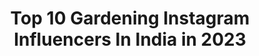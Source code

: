 ---
title: Top 10 Gardening Instagram Influencers In India in 2023
description: >-
  Find top gardening Instagram influencers in India in 2023. Most popular hashtags: #gardening #nature #instagood #instadaily.
platform: Instagram
hits: 80
text_top: Analyze the best Instagram profiles on inBeat.
text_bottom: Our search engine holds 80 Instagram influencers like this in India for you to contact.
profiles:
  - username: "bbhiral"
    fullname: >-
      Hiral Bhatia
    bio: >-
      Hair Artist| Treks, Travel n Adventure @barefeet_topknot Treehugger | Artist | Botany and Gardening | Dogmom |Mumbai jubin@viniyardfilms.com
    location: "India"
    followers: 50959
    engagement: 145
    commentsToLikes: 0.018850
    id: ck5hfc7wrwsx10i11vi0v5wn4
    verified: false
    hashtags: "#texture, #kiaraadvani, #macramewallhanging, #hiralbhatia"
  - username: "mrscookbook"
    fullname: >-
      AnitaDas | Indian Food Blogger
    bio: >-
      Sharing New Recipes! 📸@ninatrieslife ❤️ Food • Gardening • Travel Mother - Entrepreneur - HomeChef 📍Kolkata 🇮🇳
    location: "India"
    followers: 16303
    engagement: 722
    commentsToLikes: 0.054999
    id: ck8t85qmrj7fg0j78mzuddnt5
    verified: false
    hashtags: "#gharkakhana, #luchi, #whatsonmyplate, #f52grams"
  - username: "avian.elixir"
    fullname: >-
      Namita Keskar🕊
    bio: >-
      “Nature never goes out of style” Nature Enthusiast✨Birder✨Wildlife Photography DM me for image prints MOD @raw_gardening_ @raw_community_member
    location: "India"
    followers: 13078
    engagement: 824
    commentsToLikes: 0.044475
    id: ck1375n4a9wrw0i19j6qv4fzb
    verified: false
    hashtags: "#animallovers, #natgeocreative, #world, #wildanimals"
  - username: "designdecoranddisha"
    fullname: >-
      Disha Mishra Dubey
    bio: >-
      #HousetoHome #YouTuber #DecorBlogger #DIY #ContentCreator #HomeDecor #Gardening #HomeMakeover #BudgetDecorating #Art #Craft #CreativeTribe New Video👇
    location: "India"
    followers: 50200
    engagement: 182
    commentsToLikes: 0.030219
    id: ck8t3pabj3z5l0j78ahmk8x6g
    verified: false
    hashtags: "#indianblogger, #bamboobasket, #indiandecor, #housetohome"
  - username: "sakshi______kapoor"
    fullname: >-
      🌸SAKSHI KAPOOR🌸
    bio: >-
      ™️ Call me Sakshi🐢🐰 🌸Wish me on 12 April 🌸 💜#PUNJABAN ❤️ ❣️#Bhopali ❣️ 💖#nutanite 💖 💎#Instagramer 💎 🕉️#Shiv bhakht🕉️
    location: "India"
    followers: 6016
    engagement: 968
    commentsToLikes: 0.086325
    id: ck8tdmkj73xts0j78jnbcduk5
    verified: false
    hashtags: "#followforfollowback, #likeforlikeback, #tiktok, #gardening"
  - username: "katerina_winterova_official"
    fullname: >-
      Kateřina Winterová
    bio: >-
      ⁣#zezahradyprimonatalir⁣ www.culinabotanica.cz 📝⁣⁣⁣🌱👩🏻‍🍳❤️⁣ ⁣ Nové diáře na rok 2021 jsou již v prodeji 📘📖👇🏻
    location: "India"
    followers: 37946
    engagement: 339
    commentsToLikes: 0.024479
    id: ck6u2tabntt3u0j715olksaep
    verified: false
    hashtags: "#winterova, #herbar8, #zezahradyprimonatalir, #seeding"
  - username: "nakashiwoods"
    fullname: >-
      Nakashiwoods
    bio: >-
      Wooden furniture 🪑 Dm for paid promotions.
    location: "India"
    followers: 33276
    engagement: 346
    commentsToLikes: 0.037289
    id: ck9whrqemz6qh0j78n83bswdz
    verified: false
    hashtags: "#photographylovers, #world, #photographygearb, #ntekeralam"
  - username: "chandnis_diy_decor"
    fullname: >-
      Chandni's DIY Decor
    bio: >-
      Youtuber 📷 @chandnis_diy_decor More than 300k DIY lovers on YouTube 💟💟 Latest video link 👇
    location: "India"
    followers: 27456
    engagement: 483
    commentsToLikes: 0.021558
    id: ck9woto9u6k8z0j78fm924arf
    verified: false
    hashtags: "#wallplanter, #recyclingideas, #linkinbio, #indianbalcony"
  - username: "raimazaheer"
    fullname: >-
      R A I M A™ | influencer🤙
    bio: >-
      ◆Bumblebee🐝 ●06-04-96🎂 ●Arien♈ ●Proud carmelite🏰 ●Quilonite ●Actor ●Anchor ●Model • #raimazaheer • #rzmuzic
    location: "India"
    followers: 12660
    engagement: 583
    commentsToLikes: 0.014087
    id: ck6tzko00a9hw0j71y0e3ir5y
    verified: false
    hashtags: "#instamood, #instafashionblogger, #spiritual, #instaphoto"
  - username: "its_vaishnavi"
    fullname: >-
      Vaishnavi | Fashion & Travel 🌸
    bio: >-
      🎀A Modern Day Indian Princess Sharing Her Journey 💖Self Taught Creator 🌸Here to Motivate You ✨Follow to Travel Along With Me Latest on Relationships👇🏼
    location: "India"
    followers: 2951
    engagement: 1281
    commentsToLikes: 0.285974
    id: ck9wdbmq3ex490j78hohusfk5
    verified: false
    hashtags: "#mentalhealthmonday, #mentalhealthbreak, #mentalhealthadvocacy, #bloggergirl"
---